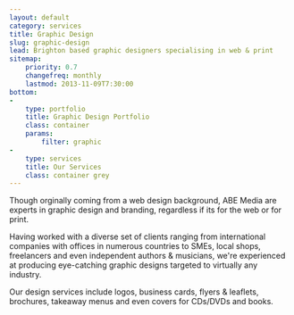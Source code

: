 ```yaml
---
layout: default
category: services
title: Graphic Design 
slug: graphic-design
lead: Brighton based graphic designers specialising in web & print
sitemap:
    priority: 0.7
    changefreq: monthly
    lastmod: 2013-11-09T7:30:00
bottom: 
-
    type: portfolio
    title: Graphic Design Portfolio
    class: container
    params:
        filter: graphic
-
    type: services
    title: Our Services
    class: container grey
---
```


Though orginally coming from a web design background, ABE Media are experts in graphic design and branding, regardless if its for the web or for print.

Having worked with a diverse set of clients ranging from international companies with offices in numerous countries to SMEs, local shops, freelancers and even independent authors & musicians, we're experienced at producing eye-catching graphic designs targeted to virtually any industry.

Our design services include logos, business cards, flyers & leaflets, brochures, takeaway menus and even covers for CDs/DVDs and books.
